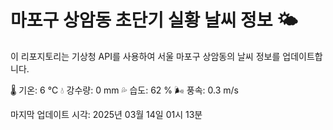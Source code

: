 
# 마포구 상암동 초단기 실황 날씨 정보 🌤️

이 리포지토리는 기상청 API를 사용하여 서울 마포구 상암동의 날씨 정보를 업데이트합니다. 

🌡️ 기온: 6 ℃
💧 강수량: 0 mm
💦 습도: 62 %
🌬️ 풍속: 0.3 m/s

마지막 업데이트 시각: 2025년 03월 14일 01시 13분    
